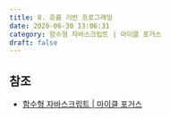 ```yaml
---
title: 8. 흐름 기반 프로그래밍
date: 2020-06-30 13:06:31
category: 함수형 자바스크립트 | 마이클 포거스
draft: false
---
```


## 참조

- [함수형 자바스크립트 | 마이클 포거스](https://peter-cho.gitbook.io/book/11/or-1)
